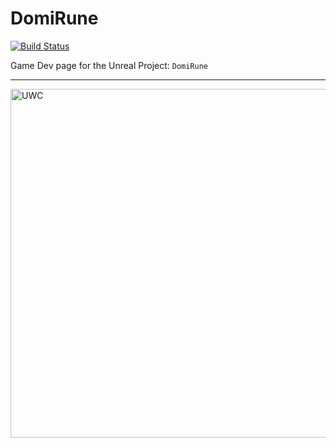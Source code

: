 # DomiRune
<a href="https://uwc.codecks.io/decks/4/card/117-asign-theme"><img alt="Build Status" src="https://img.shields.io/badge/build-WIP-orange?style=for-the-badge&logo=unreal-engine" /></a>

Game Dev page for the Unreal Project: `DomiRune`
___
<a href="https://underwrittencollective.ink"><img alt="UWC" src="https://github.com/jrpryer/DomiRune/Logo.png" width="558" /></a>